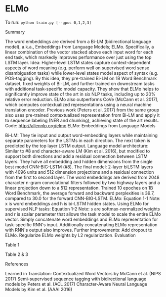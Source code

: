 # ELMo

To run: `python train.py [--gpus 0,1,2,3]`





Summary

The word embeddings are derived from a Bi-LM (bidirectional language model), a.k.a., Embeddings from Language Models; ELMo. Specifically, a linear combination of the vector stacked above each input word for each end task, which markedly improves performance over just using the top LSTM layer.
Idea: Higher-level LSTM states capture context-dependent aspects of word meaning (e.g. perform well on supervised word sense disambiguation tasks) while lower-level states model aspect of syntax (e.g. POS-tagging). By this idea, they pre-trained Bi-LM on 1B Word Benchmark dataset, fixed weights of Bi-LM, and further trained on downstream tasks with additional task-specific model capacity.
They show that ELMo helps to significantly improve state of the art in six NLP tasks, including up to 20% relative error reduction.
ELMo also outperforms CoVe (McCann et al. 2017), which computes contextualized representations
using a neural machine translation encoder.
Previous work (Peters et al. 2017) from the same group also uses pre-trained contextualized representation from Bi-LM and apply it to sequence labeling (NER and chunking), achieving state of the art results.
Code: http://allennlp.org/elmo
ELMo: Embeddings from Language Models

Bi-LM: They tie input and output word-embedding layers while maintaining separate parameters for the LSTMs in each direction. The next token is predicted by the top layer LSTM output.
Language model architecture:
Similar to #8 and character-aware LM (Kim et al. 2016), but modified to support both directions and add a residual connection between LSTM layers.
They halve all embedding and hidden dimensions from the single best model CNN-BIG-LSTM (#8).
The final model: 2-layer biLSTM layers with 4096 units and 512 dimension projections and a residual connection from the first to second layer. The word embeddings are derived from 2048 character n-gram convolutional filters followed by two highway layers and a linear projection down to a 512 representation.
Trained 10 epoches on 1B Word Benchmark, the average forward and backward perplexities is 39.7, compared to 30.0 for the forward CNN-BIG-LSTM.
ELMo:
Equation 1-1
Note: x is word embeddings and h is bi-LSTM hidden states.
Using ELMo for supervised NLP tasks:
Equation 1-2
Note: s are softmax-normalized weights and r is scalar parameter that allows the task model to scale the entire ELMo vector.
Simply concatenate word embeddings and ELMo representation for task-specific RNN's input.
Additionally concatenating ELMo representation with RNN's output also improves.
Further improvements:
Add dropout to ELMo.
Regularize ELMo weights by L2 regularization.
Evaluation

Table 1

Table 2 & 3

References

Learned in Translation: Contextualized Word Vectors by McCann et al. (NIPS 2017)
Semi-supervised sequence tagging with bidirectional language models by Peters et al. (ACL 2017)
Character-Aware Neural Language Models by Kim et al. (AAAI 2016)
